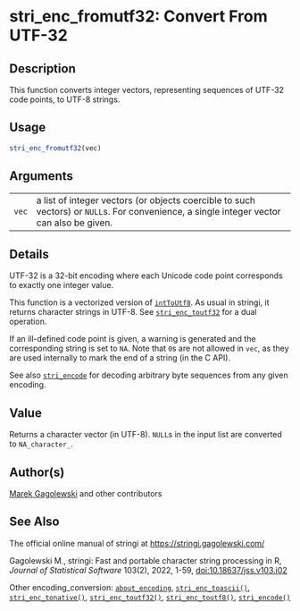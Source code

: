 # stri_enc_fromutf32: Convert From UTF-32

## Description

This function converts integer vectors, representing sequences of UTF-32 code points, to UTF-8 strings.

## Usage

``` r
stri_enc_fromutf32(vec)
```

## Arguments

|       |                                                                                                                                          |
|-------|------------------------------------------------------------------------------------------------------------------------------------------|
| `vec` | a list of integer vectors (or objects coercible to such vectors) or `NULL`s. For convenience, a single integer vector can also be given. |

## Details

UTF-32 is a 32-bit encoding where each Unicode code point corresponds to exactly one integer value.

This function is a vectorized version of [`intToUtf8`](https://stat.ethz.ch/R-manual/R-devel/library/base/html/utf8Conversion.html). As usual in <span class="pkg">stringi</span>, it returns character strings in UTF-8. See [`stri_enc_toutf32`](stri_enc_toutf32.md) for a dual operation.

If an ill-defined code point is given, a warning is generated and the corresponding string is set to `NA`. Note that `0`s are not allowed in `vec`, as they are used internally to mark the end of a string (in the C API).

See also [`stri_encode`](stri_encode.md) for decoding arbitrary byte sequences from any given encoding.

## Value

Returns a character vector (in UTF-8). `NULL`s in the input list are converted to `NA_character_`.

## Author(s)

[Marek Gagolewski](https://www.gagolewski.com/) and other contributors

## See Also

The official online manual of <span class="pkg">stringi</span> at <https://stringi.gagolewski.com/>

Gagolewski M., <span class="pkg">stringi</span>: Fast and portable character string processing in R, *Journal of Statistical Software* 103(2), 2022, 1-59, [doi:10.18637/jss.v103.i02](https://doi.org/10.18637/jss.v103.i02)

Other encoding_conversion: [`about_encoding`](about_encoding.md), [`stri_enc_toascii()`](stri_enc_toascii.md), [`stri_enc_tonative()`](stri_enc_tonative.md), [`stri_enc_toutf32()`](stri_enc_toutf32.md), [`stri_enc_toutf8()`](stri_enc_toutf8.md), [`stri_encode()`](stri_encode.md)
